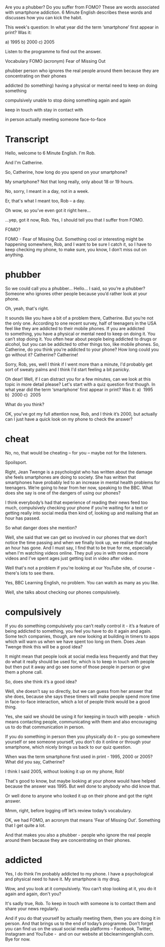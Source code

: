 Are you a phubber? Do you suffer from FOMO? These are words associated with smartphone addiction. 6 Minute English describes these words and discusses how you can kick the habit.

This week's question:
In what year did the term ‘smartphone’ first appear in print? Was it:

a) 1995
b) 2000
c) 2005

Listen to the programme to find out the answer.

Vocabulary
FOMO
(acronym) Fear of Missing Out

phubber
person who ignores the real people around them because they are concentrating on their phones

addicted (to something)
having a physical or mental need to keep on doing something

compulsively
unable to stop doing something again and again

keep in touch with
stay in contact with

in person
actually meeting someone face-to-face

# Transcript
Hello, welcome to 6 Minute English. I'm Rob.

And I'm Catherine.

So, Catherine, how long do you spend on your smartphone?

My smartphone? Not that long really, only about 18 or 19 hours.

No, sorry, I meant in a day, not in a week.

Er, that's what I meant too, Rob – a day.

Oh wow, so you’ve even got it right here…

…yep, got it now, Rob. Yes, I should tell you that I suffer from FOMO.

FOMO?

FOMO - Fear of Missing Out. Something cool or interesting might be happening somewhere, Rob, and I want to be sure I catch it, so I have to keep checking my phone, to make sure, you know, I don’t miss out on anything.

# phubber
So we could call you a phubber… Hello… I said, so you’re a phubber? Someone who ignores other people because you’d rather look at your phone.

Oh, yeah, that's right.

It sounds like you have a bit of a problem there, Catherine. 
But you’re not the only one. According to one recent survey, half of teenagers in the USA feel like they are addicted to their mobile phones. 
If you are addicted to something, you have a physical or mental need to keep on doing it. 
You can’t stop doing it. 
You often hear about people being addicted to drugs or alcohol, but you can be addicted to other things too, like mobile phones. 
So, Catherine, do you think you’re addicted to your phone? How long could you go without it? Catherine? Catherine!

Sorry, Rob, yes, well I think if I went more than a minute, I'd probably get sort of sweaty palms and I think I'd start feeling a bit panicky.

Oh dear! Well, if I can distract you for a few minutes, can we look at this topic in more detail please? Let's start with a quiz question first though. In what year did the term ‘smartphone’ first appear in print? Was it:
a)  1995
b)  2000
c)  2005

What do you think?

OK, you've got my full attention now, Rob, and I think it’s 2000, but actually can I just have a quick look on my phone to check the answer?

# cheat
No, no, that would be cheating – for you – maybe not for the listeners.

Spoilsport.

Right, Jean Twenge is a psychologist who has written about the damage she feels smartphones are doing to society. She has written that smartphones have probably led to an increase in mental health problems for teenagers. We’re going to hear from her now, speaking to the BBC. What does she say is one of the dangers of using our phones?

I think everybody’s had that experience of reading their news feed too much, compulsively checking your phone if you’re waiting for a text or getting really into social media then kind of, looking up and realising that an hour has passed.

So what danger does she mention?

Well, she said that we can get so involved in our phones that we don’t notice the time passing and when we finally look up, we realise that maybe an hour has gone. 
And I must say, I find that to be true for me, especially when I'm watching videos online. 
They pull you in with more and more videos and I’ve spent ages just getting lost in video after video.

Well that's not a problem if you're looking at our YouTube site, of course - there's lots to see there.

Yes, BBC Learning English, no problem. You can watch as many as you like.

Well, she talks about checking our phones compulsively. 

# compulsively
If you do something compulsively you can’t really control it - it’s a feature of being addicted to something, you feel you have to do it again and again. Some tech companies, though, are now looking at building in timers to apps which will warn us when we have spent too long on them. 
Does Jean Twenge think this will be a good idea?

It might mean that people look at social media less frequently and that they do what it really should be used for, which is to keep in touch with people but then put it away and go see some of those people in person or give them a phone call.

So, does she think it’s a good idea?

Well, she doesn’t say so directly, but we can guess from her answer that she does, because she says these timers will make people spend more time in face-to-face interaction, which a lot of people think would be a good thing.

Yes, she said we should be using it for keeping in touch with people - which means contacting people, communicating with them and also encouraging us to do that communication in person. 

If you do something in person then you physically do it – you go somewhere yourself or see someone yourself, you don’t do it online or through your smartphone, which nicely brings us back to our quiz question. 

When was the term smartphone first used in print - 1995, 2000 or 2005? What did you say, Catherine?

I think I said 2005, without looking it up on my phone, Rob!

That's good to know, but maybe looking at your phone would have helped because the answer was 1995. But well done to anybody who did know that.

Or well done to anyone who looked it up on their phone and got the right answer.

Mmm, right, before logging off let’s review today’s vocabulary.

OK, we had FOMO, an acronym that means 'Fear of Missing Out'. Something that I get quite a lot.

And that makes you also a phubber - people who ignore the real people around them because they are concentrating on their phones.

# addicted
Yes, I do think I’m probably addicted to my phone. I have a psychological and physical need to have it. My smartphone is my drug.

Wow, and you look at it compulsively. You can’t stop looking at it, you do it again and again, don't you?

It's sadly true, Rob. To keep in touch with someone is to contact them and share your news regularly.

And if you do that yourself by actually meeting them, then you are doing it in person. And that brings us to the end of today’s programme. Don’t forget you can find us on the usual social media platforms – Facebook, Twitter, Instagram and YouTube -  and on our website at bbclearningenglish.com. Bye for now.